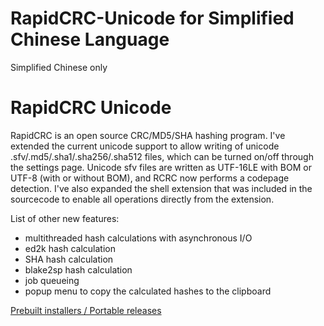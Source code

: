 # RapidCRC-Unicode for Simplified Chinese Language

Simplified Chinese only

# RapidCRC Unicode

RapidCRC is an open source CRC/MD5/SHA hashing program. I've extended the current unicode support to allow writing of unicode .sfv/.md5/.sha1/.sha256/.sha512 files, which can be turned on/off through the settings page. Unicode sfv files are written as UTF-16LE with BOM or UTF-8 (with or without BOM), and RCRC now performs a codepage detection. I've also expanded the shell extension that was included in the sourcecode to enable all operations directly from the extension.

List of other new features:

- multithreaded hash calculations with asynchronous I/O
- ed2k hash calculation
- SHA hash calculation
- blake2sp hash calculation
- job queueing
- popup menu to copy the calculated hashes to the clipboard

[Prebuilt installers / Portable releases](https://ov2.eu/programs/rapidcrc-unicode)
